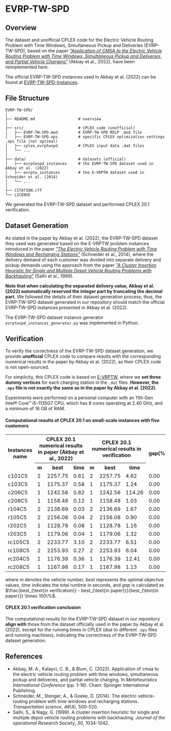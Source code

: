 # EVRP-TW-SPD


## Overview



The dataset and unofficial CPLEX code for the Electric Vehicle Routing Problem with Time Windows, Simultaneous Pickup and Deliveries (EVRP-TW-SPD), based on the paper *["Application of CMSA to the Electric Vehicle Routing Problem with Time Windows, Simultaneous Pickup and Deliveries, and Partial Vehicle Charging"](https://doi.org/10.1007/978-3-031-26504-4_1)* (Akbay et al., 2022), have been reimplemented here.



The official EVRP-TW-SPD instances used in Akbay et al. (2022) can be found at [EVRP-TW-SPD-Instances](https://github.com/manilakbay/EVRP-TW-SPD-Instances).



## File Structure

```
EVRP-TW-SPD/
│
├── README.md                   # overview
│
├── src/                        # CPLEX code (unofficial)
│   ├── EVRP-TW-SPD.mod         # EVRP-TW-SPD MILP .mod file 
│   ├── EVRP-TW-SPD.ops         # specific CPLEX optimization settings .ops file (not optimal)
│   ├── cplex_evrptwspd         # CPLEX input data .dat files
│   └── ...  
│
├── data/                       # datasets (official)
│   ├── evrptwspd_instances     # the EVRP-TW-SPD dataset used in Akbay et al. (2022)
│   ├── evrptw_instances        # the E-VRPTW dataset used in Schneider et al. (2014)
│   └── ...
│
├── CITATION.cff
└── LICENSE        
```



We generated the EVRP-TW-SPD dataset and performed CPLEX 20.1 verification.



## Dataset Generation



As stated in the paper by Akbay et al. (2022), the EVRP-TW-SPD dataset they used was generated based on the E-VRPTW problem instances introduced in the paper *["The Electric Vehicle Routing Problem with Time Windows and Recharging Stations"](https://doi.org/10.1287/trsc.2013.0490)* (Schneider et al., 2014), where the delivery demand of each customer was divided into separate delivery and pickup demands using the approach from the paper *["A Cluster Insertion Heuristic for Single and Multiple Depot Vehicle Routing Problems with Backhauling"](https://link.springer.com/article/10.1057/palgrave.jors.2600808)* (Salhi et al., 1999).

**Note that when calculating the separated delivery value, Akbay et al. (2022) automatically reserved the integer part by truncating the decimal part.** We followed the details of their dataset generation process; thus, the EVRP-TW-SPD dataset generated in our repository should match the official EVRP-TW-SPD instances presented in Akbay et al. (2022).

The EVRP-TW-SPD dataset instance generator `evrptwspd_instances_generator.py` was implemented in Python.



## Verification



To verify the correctness of the EVRP-TW-SPD dataset generation, we provide **unofficial** CPLEX code to compare results with the corresponding numerical results in the paper by Akbay et al. (2022), as their CPLEX code is not open-sourced.

For simplicity, this CPLEX code is based on [E-VRPTW](https://github.com/0SliverBullet/E-VRPTW), where we **set three dummy vertices** for each charging station in the `.dat` files. **However, the `.ops` file is not exactly the same as in the paper by Akbay et al. (2022).**

Experiments were performed on a personal computer with an 11th Gen Intel® Core™ i5-1135G7 CPU, which has 8 cores operating at 2.40 GHz, and a minimum of 16 GB of RAM.

#### Computational results of CPLEX 20.1 on small-scale instances with five customers

<table>
    <tr>
        <th rowspan="2">Instances name</th>
        <th colspan="3">CPLEX 20.1 numerical results in paper (Akbay et al., 2022)</th>
        <th colspan="3">CPLEX 20.1 numerical results in verification </th>
        <th rowspan="2">gap(%)</th>
    </tr>
    <tr>
        <th>m</th>
        <th>best</th>
        <th>time</th>
        <th>m</th>
        <th>best</th>
        <th>time</th>
    </tr>
    <tr>
        <td>c101C5</td>
        <td>2</td>
        <td>2257.75</td>
        <td>0.61</td>
        <td>2</td>
        <td>2257.75</td>
        <td>4.62</td>
        <td>0.00</td>
    </tr>
    <tr>
        <td>c103C5</td>
        <td>1</td>
        <td>1175.37</td>
        <td>0.58</td>
        <td>1</td>
        <td>1175.37</td>
        <td>1.24</td>
        <td>0.00</td>
    </tr>
    <tr>
        <td>c206C5</td>
        <td>1</td>
        <td>1242.56</td>
        <td>0.82</td>
        <td>1</td>
        <td>1242.56</td>
        <td>114.26</td>
        <td>0.00</td>
    </tr>
    <tr>
        <td>c208C5</td>
        <td>1</td>
        <td>1158.48</td>
        <td>0.12</td>
        <td>1</td>
        <td>1158.48</td>
        <td>1.03</td>
        <td>0.00</td>
    </tr>
    <tr>
        <td>r104C5</td>
        <td>2</td>
        <td>2136.69</td>
        <td>0.03</td>
        <td>2</td>
        <td>2136.69</td>
        <td>1.67</td>
        <td>0.00</td>
    </tr>
    <tr>
        <td>r105C5</td>
        <td>2</td>
        <td>2156.08</td>
        <td>0.04</td>
        <td>2</td>
        <td>2156.08</td>
        <td>0.90</td>
        <td>0.00</td>
    </tr>
    <tr>
        <td>r202C5</td>
        <td>1</td>
        <td>1128.78</td>
        <td>0.08</td>
        <td>1</td>
        <td>1128.78</td>
        <td>1.16</td>
        <td>0.00</td>
    </tr>
    <tr>
        <td>r203C5</td>
        <td>1</td>
        <td>1179.06</td>
        <td>0.04</td>
        <td>1</td>
        <td>1179.06</td>
        <td>1.32</td>
        <td>0.00</td>
    </tr>
    <tr>
        <td>rc105C5</td>
        <td>2</td>
        <td>2233.77</td>
        <td>3.10</td>
        <td>2</td>
        <td>2233.77</td>
        <td>6.51</td>
        <td>0.00</td>
    </tr>
    <tr>
        <td>rc108C5</td>
        <td>2</td>
        <td>2253.93</td>
        <td>0.27</td>
        <td>2</td>
        <td>2253.93</td>
        <td>6.04</td>
        <td>0.00</td>
    </tr>
    <tr>
        <td>rc204C5</td>
        <td>1</td>
        <td>1176.39</td>
        <td>0.36</td>
        <td>1</td>
        <td>1176.39</td>
        <td>12.41</td>
        <td>0.00</td>
    </tr>
    <tr>
        <td>rc208C5</td>
        <td>1</td>
        <td>1167.98</td>
        <td>0.17</td>
        <td>1</td>
        <td>1167.98</td>
        <td>1.13</td>
        <td>0.00</td>
    </tr>
</table>

where *m* denotes the vehicle number, *best* represents the optimal objective values, *time* indicates the total runtime in seconds, and *gap* is calculated as $\frac{best_{\text{in verification}} - best_{\text{in paper}}}{best_{\text{in paper}}} \times 100\%$.


#### CPLEX 20.1 verification conclusion

The computational results for the EVRP-TW-SPD dataset in our repository **align with** those from the dataset officially used in the paper by Akbay et al. (2022), except for the running times in CPLEX (due to different `.ops` files and running machines), indicating the correctness of the EVRP-TW-SPD dataset generation.



## References

- Akbay, M. A., Kalayci, C. B., & Blum, C. (2022). Application of cmsa to the electric vehicle routing problem with time windows, simultaneous pickup and deliveries, and partial vehicle charging. In *Metaheuristics International Conference* (pp. 1-16). Cham: Springer International Publishing.
- Schneider, M., Stenger, A., & Goeke, D. (2014). The electric vehicle-routing problem with time windows and recharging stations. *Transportation science*, *48*(4), 500-520.
- Salhi, S., & Nagy, G. (1999). A cluster insertion heuristic for single and multiple depot vehicle routing problems with backhauling. *Journal of the operational Research Society*, *50*, 1034-1042.
